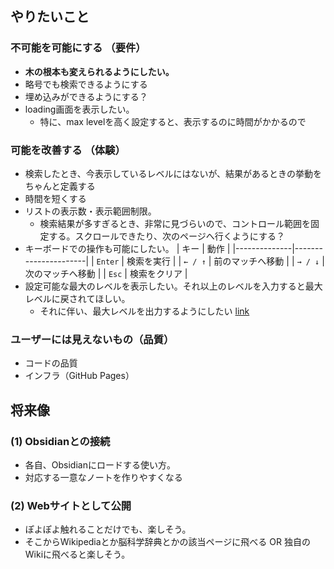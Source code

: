 ## やりたいこと

### 不可能を可能にする （要件）
- **木の根本も変えられるようにしたい。**
- 略号でも検索できるようにする
- 埋め込みができるようにする？
- loading画面を表示したい。
  - 特に、max levelを高く設定すると、表示するのに時間がかかるので

  
### 可能を改善する （体験）
- 検索したとき、今表示しているレベルにはないが、結果があるときの挙動をちゃんと定義する
- 時間を短くする
- リストの表示数・表示範囲制限。
  -  検索結果が多すぎるとき、非常に見づらいので、コントロール範囲を固定する。スクロールできたり、次のページへ行くようにする？
- キーボードでの操作も可能にしたい。
| キー         | 動作                 |
|--------------|----------------------|
| `Enter`      | 検索を実行           |
| `← / ↑`      | 前のマッチへ移動     |
| `→ / ↓`      | 次のマッチへ移動     |
| `Esc`        | 検索をクリア         |
- 設定可能な最大のレベルを表示したい。それ以上のレベルを入力すると最大レベルに戻されてほしい。
  - それに伴い、最大レベルを出力するようにしたい [link](scripts\gen_graph\gen_interactive.py) 

### ユーザーには見えないもの（品質）
- コードの品質
- インフラ（GitHub Pages）


## 将来像
### (1) Obsidianとの接続
- 各自、Obsidianにロードする使い方。
- 対応する一意なノートを作りやすくなる

### (2) Webサイトとして公開
- ぽよぽよ触れることだけでも、楽しそう。
- そこからWikipediaとか脳科学辞典とかの該当ページに飛べる OR 独自のWikiに飛べると楽しそう。